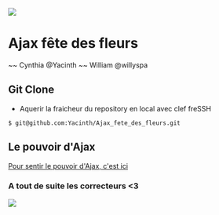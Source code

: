 ![](https://i.ytimg.com/vi/pvywTvq9N14/hqdefault.jpg)

# Ajax fête des fleurs

~~ Cynthia @Yacinth ~~ William @willyspa

## Git Clone

-   Aquerir la fraicheur du repository en local avec clef freSSH

```
$ git@github.com:Yacinth/Ajax_fete_des_fleurs.git
```

## Le pouvoir d'Ajax

[Pour sentir le pouvoir d'Ajax, c'est ici](https://www.youtube.com/watch?v=FAlx59H076k)

### A tout de suite les correcteurs <3

![](https://img.youtube.com/vi/okxp2E8VWrY/0.jpg)
